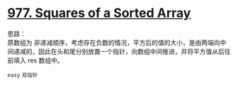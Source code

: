 # [977. Squares of a Sorted Array](https://leetcode.com/problems/squares-of-a-sorted-array/)

思路：  
原数组为 非递减顺序，考虑存在负数的情况，平方后的值的大小，是由两端向中间递减的，因此在头和尾分别放置一个指针，向数组中间推进，并将平方值从后往前填入 res 数组中。

`easy` `双指针`
